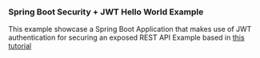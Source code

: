 ### Spring Boot Security + JWT Hello World Example
This example showcase a Spring Boot Application that makes use of JWT authentication for securing an exposed REST API
Example based in [this tutorial](https://www.javainuse.com/spring/boot-jwt)
